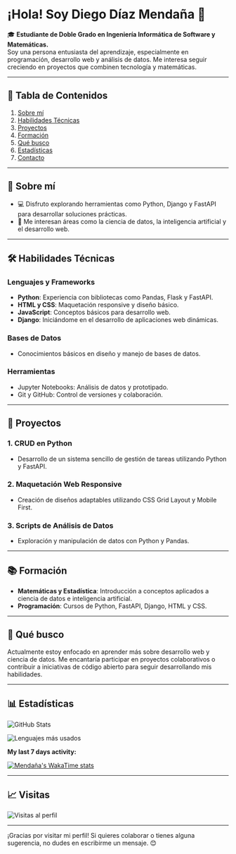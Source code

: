 # ¡Hola! Soy Diego Díaz Mendaña 👋

🎓 **Estudiante de Doble Grado en Ingeniería Informática de Software y Matemáticas.**  
Soy una persona entusiasta del aprendizaje, especialmente en programación, desarrollo web y análisis de datos. Me interesa seguir creciendo en proyectos que combinen tecnología y matemáticas.

---

## 📑 **Tabla de Contenidos**
1. [Sobre mí](#-sobre-mí)
2. [Habilidades Técnicas](#️-habilidades-técnicas)
3. [Proyectos](#-proyectos)
4. [Formación](#-formación)
5. [Qué busco](#-qué-busco)
6. [Estadísticas](#-estadísticas)
7. [Contacto](#gracias-por-visitar-mi-perfil)

---

## 🌟 **Sobre mí**
- 💻 Disfruto explorando herramientas como Python, Django y FastAPI para desarrollar soluciones prácticas.
- 🎯 Me interesan áreas como la ciencia de datos, la inteligencia artificial y el desarrollo web.

---

## 🛠️ **Habilidades Técnicas**
### **Lenguajes y Frameworks**
- **Python**: Experiencia con bibliotecas como Pandas, Flask y FastAPI.
- **HTML y CSS**: Maquetación responsive y diseño básico.
- **JavaScript**: Conceptos básicos para desarrollo web.
- **Django**: Iniciándome en el desarrollo de aplicaciones web dinámicas.

### **Bases de Datos**
- Conocimientos básicos en diseño y manejo de bases de datos.

### **Herramientas**
- Jupyter Notebooks: Análisis de datos y prototipado.
- Git y GitHub: Control de versiones y colaboración.

---

## 🚀 **Proyectos**
### **1. CRUD en Python**
- Desarrollo de un sistema sencillo de gestión de tareas utilizando Python y FastAPI.

### **2. Maquetación Web Responsive**
- Creación de diseños adaptables utilizando CSS Grid Layout y Mobile First.

### **3. Scripts de Análisis de Datos**
- Exploración y manipulación de datos con Python y Pandas.

---

## 📚 **Formación**
- **Matemáticas y Estadística**: Introducción a conceptos aplicados a ciencia de datos e inteligencia artificial.
- **Programación**: Cursos de Python, FastAPI, Django, HTML y CSS.

---

## 🌱 **Qué busco**
Actualmente estoy enfocado en aprender más sobre desarrollo web y ciencia de datos. Me encantaría participar en proyectos colaborativos o contribuir a iniciativas de código abierto para seguir desarrollando mis habilidades.

---

## 📊 **Estadísticas**
![GitHub Stats](https://github-readme-stats.vercel.app/api?username=Mendana&show_icons=true&theme=radical)

![Lenguajes más usados](https://github-readme-stats.vercel.app/api/top-langs/?username=Mendana&layout=compact&theme=radical)

<!-- ![Actividad de contribución](https://github-readme-activity-graph.cyclic.app/graph?username=Mendana&theme=react-dark) -->
**My last 7 days activity:**

[![Mendaña's WakaTime stats](https://github-readme-stats.vercel.app/api/wakatime?username=Mendana)](https://github.com/anuraghazra/github-readme-stats)

---

## 📈 **Visitas**
![Visitas al perfil](https://komarev.com/ghpvc/?username=Mendana&color=blue&style=flat-square)

---

¡Gracias por visitar mi perfil! Si quieres colaborar o tienes alguna sugerencia, no dudes en escribirme un mensaje. 😊
